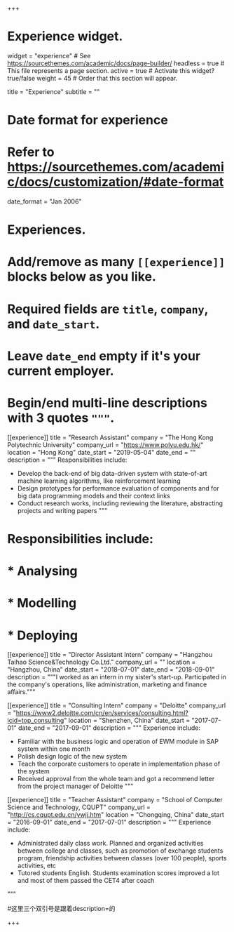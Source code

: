 +++
# Experience widget.
widget = "experience"  # See https://sourcethemes.com/academic/docs/page-builder/
headless = true  # This file represents a page section.
active = true  # Activate this widget? true/false
weight = 45  # Order that this section will appear.

title = "Experience"
subtitle = ""

# Date format for experience
#   Refer to https://sourcethemes.com/academic/docs/customization/#date-format
date_format = "Jan 2006"

# Experiences.
#   Add/remove as many `[[experience]]` blocks below as you like.
#   Required fields are `title`, `company`, and `date_start`.
#   Leave `date_end` empty if it's your current employer.
#   Begin/end multi-line descriptions with 3 quotes `"""`.

[[experience]]
  title = "Research Assistant"
  company = "The Hong Kong Polytechnic University"
  company_url = "https://www.polyu.edu.hk/"
  location = "Hong Kong"
  date_start = "2019-05-04"
  date_end = ""
  description = """
  Responsibilities include:

  * Develop the back-end of big data-driven system with state-of-art machine learning algorithms, like reinforcement learning
  * Design prototypes for performance evaluation of components and for big data programming models and their context links
  * Conduct research works, including reviewing the literature, abstracting projects and writing papers
  """
# Responsibilities include:

# * Analysing
# * Modelling
# * Deploying

[[experience]]
  title = "Director Assistant Intern"
  company = "Hangzhou Taihao Science&Technology Co.Ltd."
  company_url = ""
  location = "Hangzhou, China"
  date_start = "2018-07-01"
  date_end = "2018-09-01"
  description = """I worked as an intern in my sister's start-up. Participated in the company's operations, like administration, marketing and finance affairs."""


[[experience]]
  title = "Consulting Intern"
  company = "Deloitte"
  company_url = "https://www2.deloitte.com/cn/en/services/consulting.html?icid=top_consulting"
  location = "Shenzhen, China"
  date_start = "2017-07-01"
  date_end = "2017-09-01"
  description = """
  Experience include:

  * Familiar with the business logic and operation of EWM module in SAP system within one month
  * Polish design logic of the new system
  * Teach the corporate customers to operate in implementation phase of the system
  * Received approval from the whole team and got a recommend letter from the project manager of Deloitte
  """

[[experience]]
  title = "Teacher Assistant"
  company = "School of Computer Science and Technology, CQUPT"
  company_url = "http://cs.cqupt.edu.cn/ywjj.htm"
  location = "Chongqing, China"
  date_start = "2016-09-01"
  date_end = "2017-07-01"
  description = """
  Experience include:

  * Administrated daily class work. Planned and organized activities between college and classes, such as promotion of exchange students program, friendship activities between classes (over 100 people), sports activities, etc
  * Tutored students English. Students examination scores improved a lot and most of them passed the CET4 after coach

  """ 

#这里三个双引号是跟着description=的

+++
